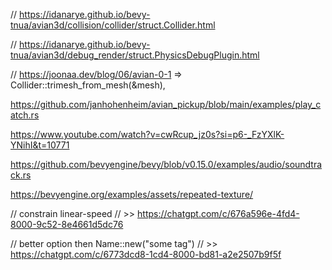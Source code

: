 // https://idanarye.github.io/bevy-tnua/avian3d/collision/collider/struct.Collider.html

// https://idanarye.github.io/bevy-tnua/avian3d/debug_render/struct.PhysicsDebugPlugin.html

// https://joonaa.dev/blog/06/avian-0-1
  => Collider::trimesh_from_mesh(&mesh),


https://github.com/janhohenheim/avian_pickup/blob/main/examples/play_catch.rs

https://www.youtube.com/watch?v=cwRcup_jz0s?si=p6-_FzYXlK-YNihI&t=10771

https://github.com/bevyengine/bevy/blob/v0.15.0/examples/audio/soundtrack.rs

https://bevyengine.org/examples/assets/repeated-texture/


// constrain linear-speed
// >> https://chatgpt.com/c/676a596e-4fd4-8000-9c52-8e4661d5dc76

// better option then Name::new("some tag")
// >> https://chatgpt.com/c/6773dcd8-1cd4-8000-bd81-a2e2507b9f5f
